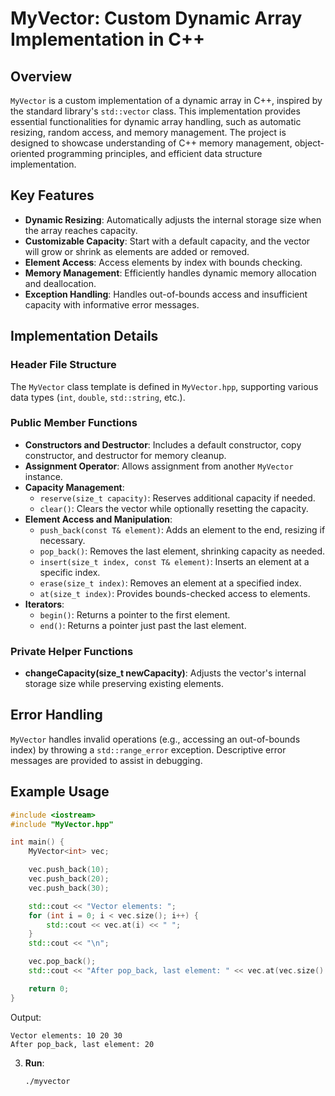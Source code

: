 # MyVector: Custom Dynamic Array Implementation in C++

## Overview
`MyVector` is a custom implementation of a dynamic array in C++, inspired by the standard library's `std::vector` class. This implementation provides essential functionalities for dynamic array handling, such as automatic resizing, random access, and memory management. The project is designed to showcase understanding of C++ memory management, object-oriented programming principles, and efficient data structure implementation.

## Key Features
- **Dynamic Resizing**: Automatically adjusts the internal storage size when the array reaches capacity.
- **Customizable Capacity**: Start with a default capacity, and the vector will grow or shrink as elements are added or removed.
- **Element Access**: Access elements by index with bounds checking.
- **Memory Management**: Efficiently handles dynamic memory allocation and deallocation.
- **Exception Handling**: Handles out-of-bounds access and insufficient capacity with informative error messages.

## Implementation Details
### Header File Structure
The `MyVector` class template is defined in `MyVector.hpp`, supporting various data types (`int`, `double`, `std::string`, etc.).

### Public Member Functions
- **Constructors and Destructor**: Includes a default constructor, copy constructor, and destructor for memory cleanup.
- **Assignment Operator**: Allows assignment from another `MyVector` instance.
- **Capacity Management**:
  - `reserve(size_t capacity)`: Reserves additional capacity if needed.
  - `clear()`: Clears the vector while optionally resetting the capacity.
- **Element Access and Manipulation**:
  - `push_back(const T& element)`: Adds an element to the end, resizing if necessary.
  - `pop_back()`: Removes the last element, shrinking capacity as needed.
  - `insert(size_t index, const T& element)`: Inserts an element at a specific index.
  - `erase(size_t index)`: Removes an element at a specified index.
  - `at(size_t index)`: Provides bounds-checked access to elements.
- **Iterators**:
  - `begin()`: Returns a pointer to the first element.
  - `end()`: Returns a pointer just past the last element.

### Private Helper Functions
- **changeCapacity(size_t newCapacity)**: Adjusts the vector's internal storage size while preserving existing elements.

## Error Handling
`MyVector` handles invalid operations (e.g., accessing an out-of-bounds index) by throwing a `std::range_error` exception. Descriptive error messages are provided to assist in debugging.

## Example Usage

```cpp
#include <iostream>
#include "MyVector.hpp"

int main() {
    MyVector<int> vec;

    vec.push_back(10);
    vec.push_back(20);
    vec.push_back(30);

    std::cout << "Vector elements: ";
    for (int i = 0; i < vec.size(); i++) {
        std::cout << vec.at(i) << " ";
    }
    std::cout << "\n";

    vec.pop_back();
    std::cout << "After pop_back, last element: " << vec.at(vec.size() - 1) << "\n";

    return 0;
}
```

Output:
```
Vector elements: 10 20 30 
After pop_back, last element: 20
```
3. **Run**:
   ```bash
   ./myvector
   ```

